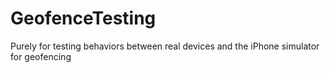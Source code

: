GeofenceTesting
===============

Purely for testing behaviors between real devices and the iPhone simulator for geofencing
